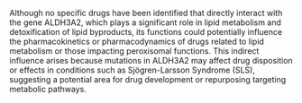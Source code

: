 Although no specific drugs have been identified that directly interact with the gene ALDH3A2, which plays a significant role in lipid metabolism and detoxification of lipid byproducts, its functions could potentially influence the pharmacokinetics or pharmacodynamics of drugs related to lipid metabolism or those impacting peroxisomal functions. This indirect influence arises because mutations in ALDH3A2 may affect drug disposition or effects in conditions such as Sjögren-Larsson Syndrome (SLS), suggesting a potential area for drug development or repurposing targeting metabolic pathways.